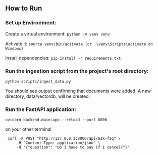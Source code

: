 ## How to Run

### Set up Environment:

Create a virtual environment: ```python -m venv venv```

Activate it: ```source venv/bin/activate (or .\venv\Scripts\activate on Windows)```

Install dependencies: ```pip install -r requirements.txt```

### Run the ingestion script from the project's root directory:


```python scripts/ingest_data.py```

You should see output confirming that documents were added. A new directory, data/vectordb, will be created.


### Run the FastAPI application:


```uvicorn backend.main:app --reload --port 8000```


on your other terminal 
```base
 curl -X POST "http://127.0.0.1:8000/api/ask-faq" \
     -H "Content-Type: application/json" \
     -d '{"question": "Do I have to pay if I cancel?"}' 
